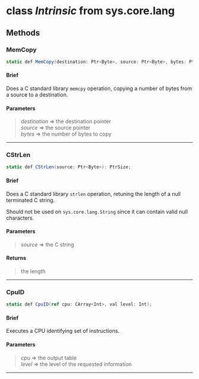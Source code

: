 # class *Intrinsic* from sys.core.lang

## Methods

### MemCopy

```C#
static def MemCopy(destination: Ptr<Byte>, source: Ptr<Byte>, bytes: PtrSize);
```

#### Brief
Does a C standard library `memcpy` operation, copying a number of bytes from a source to a destination.

#### Parameters
> *destination* => the destination pointer  
> *source* => the source pointer  
> *bytes* => the number of bytes to copy  
***

### CStrLen

```C#
static def CStrLen(source: Ptr<Byte>): PtrSize;
```

#### Brief
Does a C standard library `strlen` operation, retuning the length of a null terminated C string.

Should not be used on `sys.core.lang.String` since it can contain valid null characters.

#### Parameters
> *source* => the C string  
#### Returns
> the length
***

### CpuID

```C#
static def CpuID(ref cpu: CArray<Int>, val level: Int);
```

#### Brief
Executes a CPU identifying set of instructions.

#### Parameters
> *cpu* => the output table  
> *level* => the level of the requested information  
***

